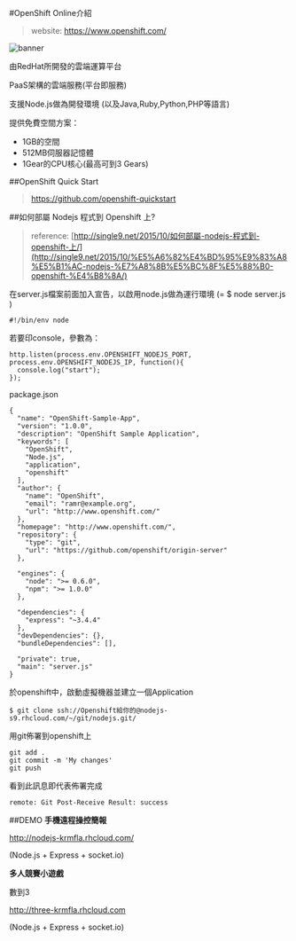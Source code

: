 #OpenShift Online介紹
>website: https://www.openshift.com/

![banner](https://github.com/krmfla/research-lab/blob/master/images/openshift.jpg "OpenShift Online")

由RedHat所開發的雲端運算平台

PaaS架構的雲端服務(平台即服務)

支援Node.js做為開發環境 (以及Java,Ruby,Python,PHP等語言)

提供免費空間方案：
 * 1GB的空間
 * 512MB伺服器記憶體
 * 1Gear的CPU核心(最高可到3 Gears)
 
##OpenShift Quick Start
>https://github.com/openshift-quickstart


##如何部屬 Nodejs 程式到 Openshift 上?
>reference: [http://single9.net/2015/10/如何部屬-nodejs-程式到-openshift-上/](http://single9.net/2015/10/%E5%A6%82%E4%BD%95%E9%83%A8%E5%B1%AC-nodejs-%E7%A8%8B%E5%BC%8F%E5%88%B0-openshift-%E4%B8%8A/)

在server.js檔案前面加入宣告，以啟用node.js做為運行環境 (= $ node server.js )
```
#!/bin/env node
```
若要印console，參數為：
```
http.listen(process.env.OPENSHIFT_NODEJS_PORT, process.env.OPENSHIFT_NODEJS_IP, function(){
  console.log("start");
});
```
package.json
```
{
  "name": "OpenShift-Sample-App",
  "version": "1.0.0",
  "description": "OpenShift Sample Application",
  "keywords": [
    "OpenShift",
    "Node.js",
    "application",
    "openshift"
  ],
  "author": {
    "name": "OpenShift",
    "email": "ramr@example.org",
    "url": "http://www.openshift.com/"
  },
  "homepage": "http://www.openshift.com/",
  "repository": {
    "type": "git",
    "url": "https://github.com/openshift/origin-server"
  },

  "engines": {
    "node": ">= 0.6.0",
    "npm": ">= 1.0.0"
  },

  "dependencies": {
    "express": "~3.4.4"
  },
  "devDependencies": {},
  "bundleDependencies": [],

  "private": true,
  "main": "server.js"
}
```

於openshift中，啟動虛擬機器並建立一個Application
```
$ git clone ssh://Openshift給你的@nodejs-s9.rhcloud.com/~/git/nodejs.git/
```

用git佈署到openshift上
```
git add .
git commit -m 'My changes'
git push
```
看到此訊息即代表佈署完成
```
remote: Git Post-Receive Result: success
```
##DEMO
<b>手機遠程操控簡報</b>

http://nodejs-krmfla.rhcloud.com/

(Node.js + Express + socket.io)

<b>多人競賽小遊戲</b>

數到3

http://three-krmfla.rhcloud.com

(Node.js + Express + socket.io)


